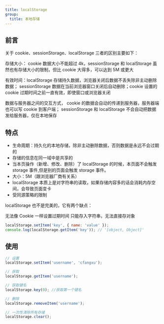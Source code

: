 ```yaml
---
title: localStorage
group:
  title: 本地存储
---
```


## 前言

关于 cookie、sessionStorage、localStorage 三者的区别主要如下：

存储大小： cookie 数据大小不能超过 4k，sessionStorage 和 localStorage 虽然也有存储大小的限制，但比 cookie 大得多，可以达到 5M 或更大

有效时间：localStorage 存储持久数据，浏览器关闭后数据不丢失除非主动删除数据； sessionStorage 数据在当前浏览器窗口关闭后自动删除；cookie 设置的 cookie 过期时间之前一直有效，即使窗口或浏览器关闭

数据与服务器之间的交互方式， cookie 的数据会自动的传递到服务器，服务器端也可以写 cookie 到客户端； sessionStorage 和 localStorage 不会自动把数据发给服务器，仅在本地保存

## 特点

- 生命周期：持久化的本地存储，除非主动删除数据，否则数据是永远不会过期的
- 存储的信息在同一域中是共享的
- 当本页操作（新增、修改、删除）了 localStorage 的时候，本页面不会触发 storage 事件,但是别的页面会触发 storage 事件。
- 大小：5M（跟浏览器厂商有关系）
- localStorage 本质上是对字符串的读取，如果存储内容多的话会消耗内存空间，会导致页面变卡
- 受同源策略的限制

localStorage 也不是完美的，它有两个缺点：

无法像 Cookie 一样设置过期时间
只能存入字符串，无法直接存对象

```js
localStorage.setItem('key', { name: 'value' });
console.log(localStorage.getItem('key')); // '[object, Object]'
```

## 使用

```js
// 设置
localStorage.setItem('username', 'cfangxu');

// 获取
localStorage.getItem('username');

// 获取键名
localStorage.key(0); //获取第一个键名

// 删除
localStorage.removeItem('username');

// 一次性清除所有存储
localStorage.clear();
```

